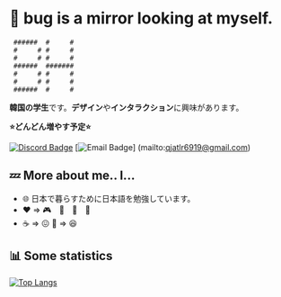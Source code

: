 # :bug: bug is a mirror looking at myself.  

     ######  #     # 
     #     # #     # 
     #     # #     # 
     ######  ####### 
     #     # #     # 
     #     # #     # 
     ######  #     #

**韓国の学生**です。**デザイン**や**インタラクション**に興味があります。

****:star:どんどん増やす予定:star:**** 

[![Discord Badge](https://camo.githubusercontent.com/bed1aaf8741883130ea6c1a10626fe7caa768016da02b0cbe8caf37147374032/68747470733a2f2f696d672e736869656c64732e696f2f62616467652f2d446973636f72642d3732383944413f7374796c653d666c61742d737175617265266c6f676f3d446973636f7264266c6f676f436f6c6f723d7768697465)](https://discord.com/users/727016333014728715)  [![Email Badge](https://camo.githubusercontent.com/2fe5b73c59d68480b8073af22482a3e46aaff7f0ef1477587d4bf76027bce1eb/68747470733a2f2f696d672e736869656c64732e696f2f62616467652f2d456d61696c2d4541343333353f7374796c653d666c61742d737175617265266c6f676f3d476d61696c266c6f676f436f6c6f723d7768697465)] (mailto:qjatlr6919@gmail.com)

## :zzz:  More about me.. I...

-   🌐  日本で暮らすために日本語を勉強しています。
- :heart: => :video_game:　:walking:　:art:　:beer:
- :coffee: => :confounded:   :tropical_drink: => :satisfied:

## 📊  Some statistics
[![Top Langs](https://github-readme-stats.vercel.app/api/top-langs/?username=beomhw&layout=compact)](https://github.com/anuraghazra/github-readme-stats)
